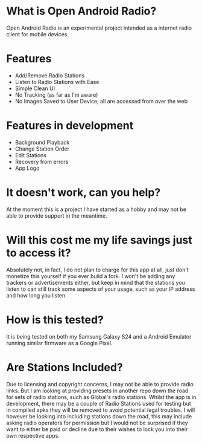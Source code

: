 # What is Open Android Radio?
Open Android Radio is an experimental project intended as a internet radio client for mobile devices.

# Features
- Add/Remove Radio Stations
- Listen to Radio Stations with Ease
- Simple Clean UI
- No Tracking (as far as I'm aware)
- No Images Saved to User Device, all are accessed from over the web
 
# Features in development
- Background Playback
- Change Station Order
- Edit Stations
- Recovery from errors
- App Logo


# It doesn't work, can you help?
At the moment this is a project I have started as a hobby and may not be able to provide support in the meantime.

# Will this cost me my life savings just to access it?
Absolutely not, in fact, I do not plan to charge for this app at all, just don't monetize this yourself if you ever build a fork.
I won't be adding any trackers or advertisements either, but keep in mind that the stations you listen to can still track some aspects of your usage, such as your IP address and how long you listen.

# How is this tested?
It is being tested on both my Samsung Galaxy S24 and a Android Emulator running similar firmware as a Google Pixel.

# Are Stations Included?
Due to licensing and copyright concerns, I may not be able to provide radio links. But I am looking at providing presets in another repo down the road for sets of radio stations, such as Global's radio stations.
Whilst the app is in development, there may be a couple of Radio Stations used for testing but in compiled apks they will be removed to avoid potential legal troubles.
I will however be looking into including stations down the road, this may include asking radio operators for permission but I would not be surprised if they want to either be paid or decline due to their wishes to lock you into their own respective apps.
